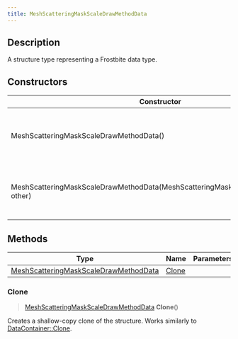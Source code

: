 ```yaml
---
title: MeshScatteringMaskScaleDrawMethodData
---
```

## Description

A structure type representing a Frostbite data type.

## Constructors

| Constructor                                                                        | Description                                              |
| ---------------------------------------------------------------------------------- | -------------------------------------------------------- |
| MeshScatteringMaskScaleDrawMethodData()                                            | Create a new instance of this structure type.            |
| MeshScatteringMaskScaleDrawMethodData(MeshScatteringMaskScaleDrawMethodData other) | Create a reference copy of a structure of the same type. |

## Methods

| Type                                                                           | Name            | Parameters |
| ------------------------------------------------------------------------------ | --------------- | ---------- |
| [MeshScatteringMaskScaleDrawMethodData](MeshScatteringMaskScaleDrawMethodData) | [Clone](#clone) |            |

### Clone

> [MeshScatteringMaskScaleDrawMethodData](MeshScatteringMaskScaleDrawMethodData) **Clone**()

Creates a shallow-copy clone of the structure. Works similarly to [DataContainer::Clone](/vext/ref/shared/class/datacontainer#clone).
